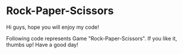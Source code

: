 # Rock-Paper-Scissors
Hi guys, hope you will enjoy my code!

Following code represents Game "Rock-Paper-Scissors".
If you like it, thumbs up!
Have a good day!
